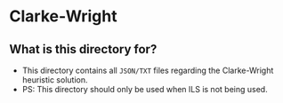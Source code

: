 # Clarke-Wright

## What is this directory for?
* This directory contains all `JSON/TXT` files regarding the Clarke-Wright heuristic solution.
* PS: This directory should only be used when ILS is not being used.

